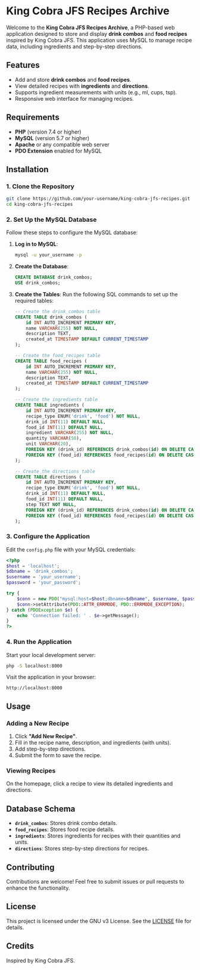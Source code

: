 # King Cobra JFS Recipes Archive

Welcome to the **King Cobra JFS Recipes Archive**, a PHP-based web application designed to store and display **drink combos** and **food recipes** inspired by King Cobra JFS. This application uses MySQL to manage recipe data, including ingredients and step-by-step directions.

## Features

- Add and store **drink combos** and **food recipes**.
- View detailed recipes with **ingredients** and **directions**.
- Supports ingredient measurements with units (e.g., ml, cups, tsp).
- Responsive web interface for managing recipes.

## Requirements

- **PHP** (version 7.4 or higher)
- **MySQL** (version 5.7 or higher)
- **Apache** or any compatible web server
- **PDO Extension** enabled for MySQL

## Installation

### 1. Clone the Repository
```bash
git clone https://github.com/your-username/king-cobra-jfs-recipes.git
cd king-cobra-jfs-recipes
```

### 2. Set Up the MySQL Database

Follow these steps to configure the MySQL database:

1. **Log in to MySQL**:
   ```bash
   mysql -u your_username -p
   ```

2. **Create the Database**:
   ```sql
   CREATE DATABASE drink_combos;
   USE drink_combos;
   ```

3. **Create the Tables**:
   Run the following SQL commands to set up the required tables:

   ```sql
   -- Create the drink_combos table
   CREATE TABLE drink_combos (
       id INT AUTO_INCREMENT PRIMARY KEY,
       name VARCHAR(255) NOT NULL,
       description TEXT,
       created_at TIMESTAMP DEFAULT CURRENT_TIMESTAMP
   );

   -- Create the food_recipes table
   CREATE TABLE food_recipes (
       id INT AUTO_INCREMENT PRIMARY KEY,
       name VARCHAR(255) NOT NULL,
       description TEXT,
       created_at TIMESTAMP DEFAULT CURRENT_TIMESTAMP
   );

   -- Create the ingredients table
   CREATE TABLE ingredients (
       id INT AUTO_INCREMENT PRIMARY KEY,
       recipe_type ENUM('drink', 'food') NOT NULL,
       drink_id INT(11) DEFAULT NULL,
       food_id INT(11) DEFAULT NULL,
       ingredient VARCHAR(255) NOT NULL,
       quantity VARCHAR(50),
       unit VARCHAR(20),
       FOREIGN KEY (drink_id) REFERENCES drink_combos(id) ON DELETE CASCADE,
       FOREIGN KEY (food_id) REFERENCES food_recipes(id) ON DELETE CASCADE
   );

   -- Create the directions table
   CREATE TABLE directions (
       id INT AUTO_INCREMENT PRIMARY KEY,
       recipe_type ENUM('drink', 'food') NOT NULL,
       drink_id INT(11) DEFAULT NULL,
       food_id INT(11) DEFAULT NULL,
       step TEXT NOT NULL,
       FOREIGN KEY (drink_id) REFERENCES drink_combos(id) ON DELETE CASCADE,
       FOREIGN KEY (food_id) REFERENCES food_recipes(id) ON DELETE CASCADE
   );
   ```

### 3. Configure the Application

Edit the `config.php` file with your MySQL credentials:
```php
<?php
$host = 'localhost';
$dbname = 'drink_combos';
$username = 'your_username';
$password = 'your_password';

try {
    $conn = new PDO("mysql:host=$host;dbname=$dbname", $username, $password);
    $conn->setAttribute(PDO::ATTR_ERRMODE, PDO::ERRMODE_EXCEPTION);
} catch (PDOException $e) {
    echo 'Connection failed: ' . $e->getMessage();
}
?>
```

### 4. Run the Application

Start your local development server:
```bash
php -S localhost:8000
```

Visit the application in your browser:
```
http://localhost:8000
```

## Usage

### Adding a New Recipe

1. Click **"Add New Recipe"**.
2. Fill in the recipe name, description, and ingredients (with units).
3. Add step-by-step directions.
4. Submit the form to save the recipe.

### Viewing Recipes

On the homepage, click a recipe to view its detailed ingredients and directions.

## Database Schema

- **`drink_combos`**: Stores drink combo details.
- **`food_recipes`**: Stores food recipe details.
- **`ingredients`**: Stores ingredients for recipes with their quantities and units.
- **`directions`**: Stores step-by-step directions for recipes.

## Contributing

Contributions are welcome! Feel free to submit issues or pull requests to enhance the functionality.

## License

This project is licensed under the GNU v3 License. See the [LICENSE](LICENSE) file for details.

## Credits

Inspired by King Cobra JFS.  
